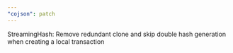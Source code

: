 ```yaml
---
"cojson": patch
---
```


StreamingHash: Remove redundant clone and skip double hash generation when creating a local transaction
